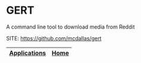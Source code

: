 # GERT

 A command line tool to download media from Reddit

 SITE: https://github.com/mcdallas/gert

 | [Applications](https://portable-linux-apps.github.io/apps.html) | [Home](https://portable-linux-apps.github.io)
 | --- | --- |
